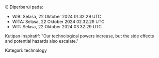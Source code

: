 ⏰ Diperbarui pada:
- WIB: Selasa, 22 Oktober 2024 01.32.29 UTC
- WITA: Selasa, 22 Oktober 2024 02.32.29 UTC
- WIT: Selasa, 22 Oktober 2024 03.32.29 UTC

Kutipan Inspiratif:
"Our technological powers increase, but the side effects and potential hazards also escalate."


Kategori: technology

